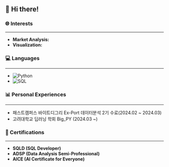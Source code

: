## 👋 Hi there!

### 🌐 Interests
---
- **Market Analysis:** 
- **Visualization:** 

### 💻 Languages
---
- ![Python](https://img.shields.io/badge/Python-3776AB?style=for-the-badge&logo=python&logoColor=blue)
- ![SQL](https://img.shields.io/badge/SQL-4479A1?style=for-the-badge&logo=mysql&logoColor=skyblue)

### 📊 Personal Experiences
---
- 패스트캠퍼스 바이트디그리 Ex-Port 데이터분석 2기 수료(2024.02 ~ 2024.03)
- 고려대학교 딥러닝 학회 Big_PY (2024.03 ~)

### 📜 Certifications
---
- **SQLD (SQL Developer)**
- **ADSP (Data Analysis Semi-Professional)**
- **AICE (AI Certificate for Everyone)**
